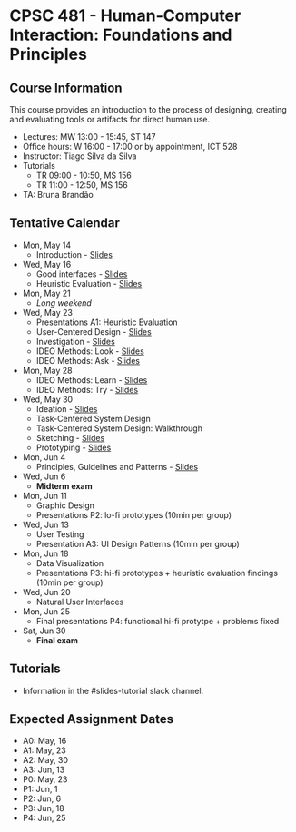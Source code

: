# CPSC 481 - Human-Computer Interaction: Foundations and Principles


## Course Information

This course provides an introduction to the process of designing, creating and evaluating tools or artifacts for direct human use.

- Lectures: MW 13:00 - 15:45, ST 147
- Office hours: W 16:00 - 17:00 or by appointment, ICT 528
- Instructor: Tiago Silva da Silva
- Tutorials
	- TR 09:00 - 10:50, MS 156
	- TR 11:00 - 12:50, MS 156
- TA: Bruna Brandão


## Tentative Calendar

- Mon, May 14
	- Introduction - [Slides](https://www.dropbox.com/s/j2s2k1w24djf2s8/CPSC481-00-Introduction.pdf?dl=0)
- Wed, May 16
	- Good interfaces - [Slides](https://www.dropbox.com/s/vfibe52q1vfonrl/CPSC481-01-GoodInterfaces.pdf?dl=0)
	- Heuristic Evaluation - [Slides](https://www.dropbox.com/s/b0lexs7ftswyln6/CPSC481-01-HeuristicEvaluation.pdf?dl=0)
- Mon, May 21
	- *Long weekend*
- Wed, May 23
	- Presentations A1: Heuristic Evaluation
	- User-Centered Design - [Slides](https://www.dropbox.com/s/97pqg9jidx5cxx0/CPSC481-02-01-UserCenteredDesign.pdf?dl=0)
	- Investigation - [Slides](https://www.dropbox.com/s/m3dy02yh2sjz1wx/CPSC481-02-02-Investigation.pdf?dl=0)
	- IDEO Methods: Look - [Slides](https://www.dropbox.com/s/wrbttvpn93jwvw7/CPSC481-02-03-Look.pdf?dl=0)
	- IDEO Methods: Ask - [Slides](https://www.dropbox.com/s/hn6ltzfwdglazyu/CPSC481-02-04-Ask.pdf?dl=0)
- Mon, May 28
	- IDEO Methods: Learn - [Slides](https://www.dropbox.com/s/gyqln8sutwxq8gy/CPSC481-03-01-Learn.pdf?dl=0)
	- IDEO Methods: Try - [Slides](https://www.dropbox.com/s/m6cpkb0vxv23f37/CPSC481-03-02-Try.pdf?dl=0)
- Wed, May 30
	- Ideation - [Slides](https://www.dropbox.com/s/lkq4o35110brzhp/CPSC481-04-01-Ideation.pdf?dl=0)
	- Task-Centered System Design
	- Task-Centered System Design: Walkthrough
	- Sketching - [Slides](https://www.dropbox.com/s/m9pd6f2zkdm3xdh/CPSC481-04-02-Sketching.pdf?dl=0)
	- Prototyping - [Slides](https://www.dropbox.com/s/ynva1vvc0tkimb4/CPSC481-04-03-Prototyping.pdf?dl=0)
- Mon, Jun 4
	- Principles, Guidelines and Patterns - [Slides](https://www.dropbox.com/s/bbp768wi3l54iub/CPSC481-05-01-Principles-Guidelines-Patterns.pdf?dl=0)
- Wed, Jun 6
	- **Midterm exam**
- Mon, Jun 11
	- Graphic Design
	- Presentations P2: lo-fi prototypes (10min per group)
- Wed, Jun 13
	- User Testing
	- Presentation A3: UI Design Patterns (10min per group)
- Mon, Jun 18
	- Data Visualization
	- Presentations P3: hi-fi prototypes + heuristic evaluation findings (10min per group)
- Wed, Jun 20
	- Natural User Interfaces
- Mon, Jun 25
	- Final presentations P4: functional hi-fi protytpe + problems fixed
- Sat, Jun 30
	- **Final exam**



## Tutorials
- Information in the #slides-tutorial slack channel.

## Expected Assignment Dates
- A0: May, 16
- A1: May, 23
- A2: May, 30
- A3: Jun, 13
- P0: May, 23
- P1: Jun, 1
- P2: Jun, 6
- P3: Jun, 18
- P4: Jun, 25